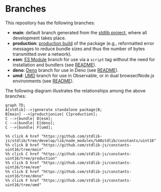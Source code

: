 <!--

@license Apache-2.0

Copyright (c) 2022 The Stdlib Authors.

Licensed under the Apache License, Version 2.0 (the "License");
you may not use this file except in compliance with the License.
You may obtain a copy of the License at

    http://www.apache.org/licenses/LICENSE-2.0

Unless required by applicable law or agreed to in writing, software
distributed under the License is distributed on an "AS IS" BASIS,
WITHOUT WARRANTIES OR CONDITIONS OF ANY KIND, either express or implied.
See the License for the specific language governing permissions and
limitations under the License.

-->

# Branches

This repository has the following branches:

-   **main**: default branch generated from the [stdlib project][stdlib-url], where all development takes place.
-   **production**: [production build][production-url] of the package (e.g., reformatted error messages to reduce bundle sizes and thus the number of bytes transmitted over a network).
-   **esm**: [ES Module][esm-url] branch for use via a `script` tag without the need for installation and bundlers (see [README][esm-readme]).
-   **deno**: [Deno][deno-url] branch for use in Deno (see [README][deno-readme]).
-   **umd**: [UMD][umd-url] branch for use in Observable, or in dual browser/Node.js environments (see [README][umd-readme]).

The following diagram illustrates the relationships among the above branches:

```mermaid
graph TD;
A[stdlib]-->|generate standalone package|B;
B[main] -->|productionize| C[production];
C -->|bundle| D[esm];
C -->|bundle| E[deno];
C -->|bundle| F[umd];

%% click A href "https://github.com/stdlib-js/stdlib/tree/develop/lib/node_modules/%40stdlib/constants/uint16"
%% click B href "https://github.com/stdlib-js/constants-uint16/tree/main"
%% click C href "https://github.com/stdlib-js/constants-uint16/tree/production"
%% click D href "https://github.com/stdlib-js/constants-uint16/tree/esm"
%% click E href "https://github.com/stdlib-js/constants-uint16/tree/deno"
%% click F href "https://github.com/stdlib-js/constants-uint16/tree/umd"
```

[stdlib-url]: https://github.com/stdlib-js/stdlib/tree/develop/lib/node_modules/%40stdlib/constants/uint16
[production-url]: https://github.com/stdlib-js/constants-uint16/tree/production
[deno-url]: https://github.com/stdlib-js/constants-uint16/tree/deno
[deno-readme]: https://github.com/stdlib-js/constants-uint16/blob/deno/README.md
[umd-url]: https://github.com/stdlib-js/constants-uint16/tree/umd
[umd-readme]: https://github.com/stdlib-js/constants-uint16/blob/umd/README.md
[esm-url]: https://github.com/stdlib-js/constants-uint16/tree/esm
[esm-readme]: https://github.com/stdlib-js/constants-uint16/blob/esm/README.md